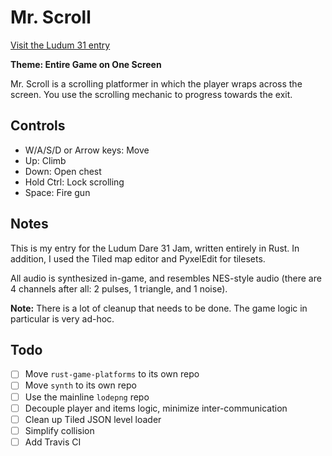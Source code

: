 # Mr. Scroll

[Visit the Ludum 31 entry](http://ludumdare.com/compo/ludum-dare-31/?action=preview&uid=31244)

**Theme: Entire Game on One Screen**

Mr. Scroll is a scrolling platformer in which the player wraps across the screen.
You use the scrolling mechanic to progress towards the exit.

## Controls
* W/A/S/D or Arrow keys: Move
* Up: Climb
* Down: Open chest
* Hold Ctrl: Lock scrolling
* Space: Fire gun

## Notes

This is my entry for the Ludum Dare 31 Jam, written entirely in Rust.
In addition, I used the Tiled map editor and PyxelEdit for tilesets.

All audio is synthesized in-game, and resembles NES-style audio
(there are 4 channels after all: 2 pulses, 1 triangle, and 1 noise).

**Note:** There is a lot of cleanup that needs to be done.
The game logic in particular is very ad-hoc.

## Todo
- [ ] Move `rust-game-platforms` to its own repo
- [ ] Move `synth` to its own repo
- [ ] Use the mainline `lodepng` repo
- [ ] Decouple player and items logic, minimize inter-communication
- [ ] Clean up Tiled JSON level loader
- [ ] Simplify collision
- [ ] Add Travis CI
